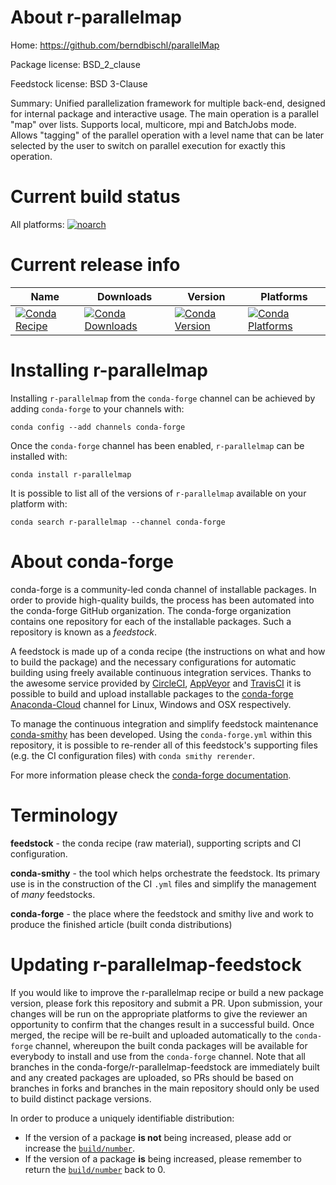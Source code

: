 About r-parallelmap
===================

Home: https://github.com/berndbischl/parallelMap

Package license: BSD_2_clause

Feedstock license: BSD 3-Clause

Summary: Unified parallelization framework for multiple back-end, designed for internal package and interactive usage. The main operation is a parallel "map" over lists. Supports local, multicore, mpi and BatchJobs mode. Allows "tagging" of the parallel operation with a level name that can be later selected by the user to switch on parallel execution for exactly this operation.



Current build status
====================

All platforms:
[![noarch](https://img.shields.io/circleci/project/github/conda-forge/r-parallelmap-feedstock/master.svg?label=noarch)](https://circleci.com/gh/conda-forge/r-parallelmap-feedstock)

Current release info
====================

| Name | Downloads | Version | Platforms |
| --- | --- | --- | --- |
| [![Conda Recipe](https://img.shields.io/badge/recipe-r--parallelmap-green.svg)](https://anaconda.org/conda-forge/r-parallelmap) | [![Conda Downloads](https://img.shields.io/conda/dn/conda-forge/r-parallelmap.svg)](https://anaconda.org/conda-forge/r-parallelmap) | [![Conda Version](https://img.shields.io/conda/vn/conda-forge/r-parallelmap.svg)](https://anaconda.org/conda-forge/r-parallelmap) | [![Conda Platforms](https://img.shields.io/conda/pn/conda-forge/r-parallelmap.svg)](https://anaconda.org/conda-forge/r-parallelmap) |

Installing r-parallelmap
========================

Installing `r-parallelmap` from the `conda-forge` channel can be achieved by adding `conda-forge` to your channels with:

```
conda config --add channels conda-forge
```

Once the `conda-forge` channel has been enabled, `r-parallelmap` can be installed with:

```
conda install r-parallelmap
```

It is possible to list all of the versions of `r-parallelmap` available on your platform with:

```
conda search r-parallelmap --channel conda-forge
```


About conda-forge
=================

conda-forge is a community-led conda channel of installable packages.
In order to provide high-quality builds, the process has been automated into the
conda-forge GitHub organization. The conda-forge organization contains one repository
for each of the installable packages. Such a repository is known as a *feedstock*.

A feedstock is made up of a conda recipe (the instructions on what and how to build
the package) and the necessary configurations for automatic building using freely
available continuous integration services. Thanks to the awesome service provided by
[CircleCI](https://circleci.com/), [AppVeyor](https://www.appveyor.com/)
and [TravisCI](https://travis-ci.org/) it is possible to build and upload installable
packages to the [conda-forge](https://anaconda.org/conda-forge)
[Anaconda-Cloud](https://anaconda.org/) channel for Linux, Windows and OSX respectively.

To manage the continuous integration and simplify feedstock maintenance
[conda-smithy](https://github.com/conda-forge/conda-smithy) has been developed.
Using the ``conda-forge.yml`` within this repository, it is possible to re-render all of
this feedstock's supporting files (e.g. the CI configuration files) with ``conda smithy rerender``.

For more information please check the [conda-forge documentation](https://conda-forge.org/docs/).

Terminology
===========

**feedstock** - the conda recipe (raw material), supporting scripts and CI configuration.

**conda-smithy** - the tool which helps orchestrate the feedstock.
                   Its primary use is in the construction of the CI ``.yml`` files
                   and simplify the management of *many* feedstocks.

**conda-forge** - the place where the feedstock and smithy live and work to
                  produce the finished article (built conda distributions)


Updating r-parallelmap-feedstock
================================

If you would like to improve the r-parallelmap recipe or build a new
package version, please fork this repository and submit a PR. Upon submission,
your changes will be run on the appropriate platforms to give the reviewer an
opportunity to confirm that the changes result in a successful build. Once
merged, the recipe will be re-built and uploaded automatically to the
`conda-forge` channel, whereupon the built conda packages will be available for
everybody to install and use from the `conda-forge` channel.
Note that all branches in the conda-forge/r-parallelmap-feedstock are
immediately built and any created packages are uploaded, so PRs should be based
on branches in forks and branches in the main repository should only be used to
build distinct package versions.

In order to produce a uniquely identifiable distribution:
 * If the version of a package **is not** being increased, please add or increase
   the [``build/number``](https://conda.io/docs/user-guide/tasks/build-packages/define-metadata.html#build-number-and-string).
 * If the version of a package **is** being increased, please remember to return
   the [``build/number``](https://conda.io/docs/user-guide/tasks/build-packages/define-metadata.html#build-number-and-string)
   back to 0.
